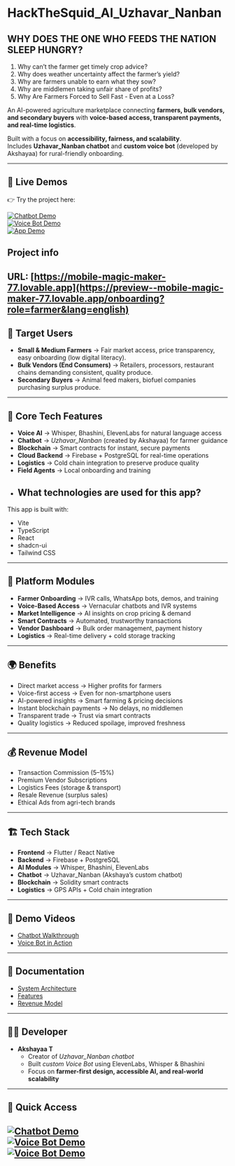 # HackTheSquid_AI_Uzhavar_Nanban

## WHY DOES THE ONE WHO FEEDS THE NATION SLEEP HUNGRY?

1. Why can’t the farmer get timely crop advice?
2. Why does weather uncertainty affect the farmer’s yield?
3. Why are farmers unable to earn what they sow?
4. Why are middlemen taking unfair share of profits?
5. Why Are Farmers Forced to Sell Fast - Even at a  Loss?


An AI-powered agriculture marketplace connecting **farmers, bulk vendors, and secondary buyers** with **voice-based access, transparent payments, and real-time logistics**.

Built with a focus on **accessibility, fairness, and scalability**.  
Includes **Uzhavar_Nanban chatbot** and **custom voice bot** (developed by Akshayaa) for rural-friendly onboarding.


---

## 🚀 Live Demos  

👉 Try the project here:  

[![Chatbot Demo](https://img.shields.io/badge/🌱_Uzhavar_Nanban_Chatbot-Live-green?style=for-the-badge)](https://app.ashna.ai/chat?agent=uzhavar-nanban-GHrIY)  
[![Voice Bot Demo](https://img.shields.io/badge/🎙️_Voice_Bot-Live-blue?style=for-the-badge)](https://elevenlabs.io/app/talk-to?agent_id=agent_6701k6macpycfj3a012aa2gc3jk4)  
[![App Demo](https://img.shields.io/badge/🌱_Uzhavar_Nanban_app-Live-green?style=for-the-badge)](https://preview--mobile-magic-maker-77.lovable.app/onboarding?role=farmer&lang=english)  

## Project info

**URL**: [https://mobile-magic-maker-77.lovable.app](https://preview--mobile-magic-maker-77.lovable.app/onboarding?role=farmer&lang=english)
---

## 👥 Target Users
- **Small & Medium Farmers** → Fair market access, price transparency, easy onboarding (low digital literacy).  
- **Bulk Vendors (End Consumers)** → Retailers, processors, restaurant chains demanding consistent, quality produce.  
- **Secondary Buyers** → Animal feed makers, biofuel companies purchasing surplus produce.


---

## 🧠 Core Tech Features
- **Voice AI** → Whisper, Bhashini, ElevenLabs for natural language access  
- **Chatbot** → *Uzhavar_Nanban* (created by Akshayaa) for farmer guidance  
- **Blockchain** → Smart contracts for instant, secure payments  
- **Cloud Backend** → Firebase + PostgreSQL for real-time operations  
- **Logistics** → Cold chain integration to preserve produce quality  
- **Field Agents** → Local onboarding and training
- ## What technologies are used for this app?

This app is built with:

- Vite
- TypeScript
- React
- shadcn-ui
- Tailwind CSS

---

## 🚜 Platform Modules
- **Farmer Onboarding** → IVR calls, WhatsApp bots, demos, and training  
- **Voice-Based Access** → Vernacular chatbots and IVR systems  
- **Market Intelligence** → AI insights on crop pricing & demand  
- **Smart Contracts** → Automated, trustworthy transactions  
- **Vendor Dashboard** → Bulk order management, payment history  
- **Logistics** → Real-time delivery + cold storage tracking  

---

## 🌍 Benefits
- Direct market access → Higher profits for farmers  
- Voice-first access → Even for non-smartphone users  
- AI-powered insights → Smart farming & pricing decisions  
- Instant blockchain payments → No delays, no middlemen  
- Transparent trade → Trust via smart contracts  
- Quality logistics → Reduced spoilage, improved freshness  

---

## 💰 Revenue Model
- Transaction Commission (5–15%)  
- Premium Vendor Subscriptions  
- Logistics Fees (storage & transport)  
- Resale Revenue (surplus sales)  
- Ethical Ads from agri-tech brands  

---

## 🏗️ Tech Stack
- **Frontend** → Flutter / React Native  
- **Backend** → Firebase + PostgreSQL  
- **AI Modules** → Whisper, Bhashini, ElevenLabs  
- **Chatbot** → Uzhavar_Nanban (Akshaya’s custom chatbot)  
- **Blockchain** → Solidity smart contracts  
- **Logistics** → GPS APIs + Cold chain integration  

---

## 🎥 Demo Videos
- [Chatbot Walkthrough](https://drive.google.com/file/d/1a7PtchiuiDPY5IuAvKhZvKGSCUuYDeQP/view?usp=drive_link) 
- [Voice Bot in Action](https://drive.google.com/file/d/19UqZTo1UpiucjwaHIctGHeS8B35zlvtY/view?usp=drive_link)  

---

## 📂 Documentation
- [System Architecture](./docs/architecture-diagram.png)  
- [Features](./docs/features.md)  
- [Revenue Model](./docs/revenue-model.md)  


---


## 👩‍💻 Developer
- **Akshayaa T**  
  - Creator of *Uzhavar_Nanban chatbot*  
  - Built *custom Voice Bot* using ElevenLabs, Whisper & Bhashini  
  - Focus on **farmer-first design, accessible AI, and real-world scalability**  

---

## 🚀 Quick Access  

[![Chatbot Demo](https://img.shields.io/badge/🌱_Chatbot-Live-green?style=for-the-badge)](https://app.ashna.ai/chat?agent=uzhavar-nanban-GHrIY)  
[![Voice Bot Demo](https://img.shields.io/badge/🎙️_Voice_Bot-Live-blue?style=for-the-badge)](https://elevenlabs.io/app/talk-to?agent_id=agent_6701k6macpycfj3a012aa2gc3jk4)  
[![Voice Bot Demo](https://img.shields.io/badge/🎙️_Voice_Bot-Live-blue?style=for-the-badge)](https://elevenlabs.io/app/talk-to?agent_id=agent_6701k6macpycfj3a012aa2gc3jk4)  
---

